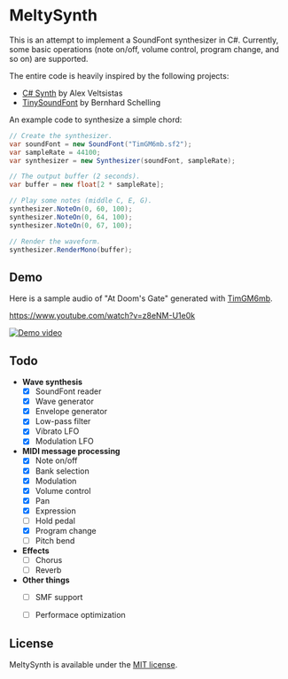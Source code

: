 # MeltySynth

This is an attempt to implement a SoundFont synthesizer in C#. Currently, some basic operations (note on/off, volume control, program change, and so on) are supported.

The entire code is heavily inspired by the following projects:

* [C# Synth](https://archive.codeplex.com/?p=csharpsynthproject) by Alex Veltsistas
* [TinySoundFont](https://github.com/schellingb/TinySoundFont) by Bernhard Schelling

An example code to synthesize a simple chord:

```cs
// Create the synthesizer.
var soundFont = new SoundFont("TimGM6mb.sf2");
var sampleRate = 44100;
var synthesizer = new Synthesizer(soundFont, sampleRate);

// The output buffer (2 seconds).
var buffer = new float[2 * sampleRate];

// Play some notes (middle C, E, G).
synthesizer.NoteOn(0, 60, 100);
synthesizer.NoteOn(0, 64, 100);
synthesizer.NoteOn(0, 67, 100);

// Render the waveform.
synthesizer.RenderMono(buffer);
```

## Demo

Here is a sample audio of "At Doom's Gate" generated with [TimGM6mb](https://musescore.org/en/handbook/soundfonts-and-sfz-files#gm_soundfonts).

https://www.youtube.com/watch?v=z8eNM-U1e0k  

[![Demo video](https://img.youtube.com/vi/z8eNM-U1e0k/0.jpg)](https://www.youtube.com/watch?v=z8eNM-U1e0k)


## Todo

* __Wave synthesis__
    - [x] SoundFont reader
    - [x] Wave generator
    - [x] Envelope generator
    - [x] Low-pass filter
    - [x] Vibrato LFO
    - [x] Modulation LFO
* __MIDI message processing__
    - [x] Note on/off
    - [x] Bank selection
    - [x] Modulation
    - [x] Volume control
    - [x] Pan
    - [x] Expression
    - [ ] Hold pedal
    - [x] Program change
    - [ ] Pitch bend
* __Effects__
    - [ ] Chorus
    - [ ] Reverb
* __Other things__
    - [ ] SMF support
    - [ ] Performace optimization


## License

MeltySynth is available under the [MIT license](LICENSE.txt).
